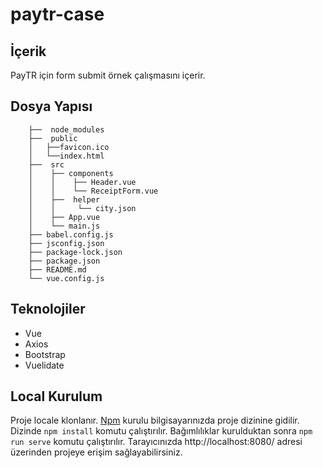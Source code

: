 # paytr-case

## İçerik

PayTR için form submit örnek çalışmasını içerir.

## Dosya Yapısı
```tech-case-study
    ├──  node_modules
    ├──  public
    │   ├──favicon.ico
    │   └──index.html 
    ├──  src
    │    ├── components
    │    │    ├── Header.vue
    │    │    └── ReceiptForm.vue   
    │    ├──  helper
    │    │     └── city.json
    │    ├── App.vue
    │    └── main.js
    ├── babel.config.js
    ├── jsconfig.json
    ├── package-lock.json
    ├── package.json
    ├── README.md
    └── vue.config.js
```

## Teknolojiler

- Vue
- Axios
- Bootstrap
- Vuelidate

## Local Kurulum

Proje locale klonlanır. 
[Npm](https://nodejs.org/en/download/) kurulu bilgisayarınızda proje dizinine gidilir. 
Dizinde ```npm install``` komutu çalıştırılır.
Bağımlılıklar kurulduktan sonra ```npm run serve``` komutu çalıştırılır.
Tarayıcınızda http://localhost:8080/ adresi üzerinden projeye erişim sağlayabilirsiniz.
